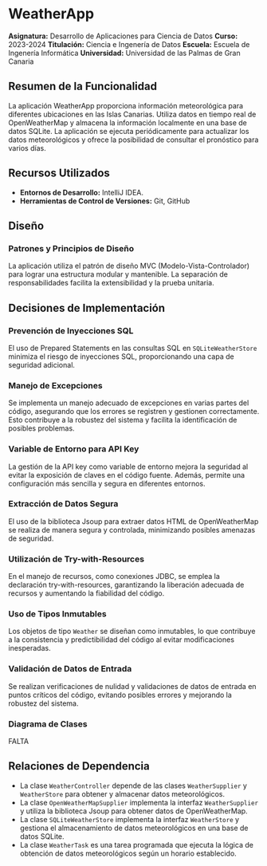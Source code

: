 # WeatherApp
**Asignatura:** Desarrollo de Aplicaciones para Ciencia de Datos
**Curso:** 2023-2024
**Titulación:** Ciencia e Ingenería de Datos
**Escuela:** Escuela de Ingenería Informática
**Universidad:** Universidad de las Palmas de Gran Canaria

## Resumen de la Funcionalidad
La aplicación WeatherApp proporciona información meteorológica para diferentes ubicaciones en las Islas Canarias. Utiliza datos en tiempo real de OpenWeatherMap y almacena la información localmente en una base de datos SQLite. La aplicación se ejecuta periódicamente para actualizar los datos meteorológicos y ofrece la posibilidad de consultar el pronóstico para varios días.

## Recursos Utilizados
- **Entornos de Desarrollo:** IntelliJ IDEA.
- **Herramientas de Control de Versiones:** Git, GitHub

## Diseño

### Patrones y Principios de Diseño

La aplicación utiliza el patrón de diseño MVC (Modelo-Vista-Controlador) para lograr una estructura modular y mantenible. La separación de responsabilidades facilita la extensibilidad y la prueba unitaria.

## Decisiones de Implementación

### Prevención de Inyecciones SQL
El uso de Prepared Statements en las consultas SQL en `SQLiteWeatherStore` minimiza el riesgo de inyecciones SQL, proporcionando una capa de seguridad adicional.

### Manejo de Excepciones
Se implementa un manejo adecuado de excepciones en varias partes del código, asegurando que los errores se registren y gestionen correctamente. Esto contribuye a la robustez del sistema y facilita la identificación de posibles problemas.

### Variable de Entorno para API Key
La gestión de la API key como variable de entorno mejora la seguridad al evitar la exposición de claves en el código fuente. Además, permite una configuración más sencilla y segura en diferentes entornos.

### Extracción de Datos Segura
El uso de la biblioteca Jsoup para extraer datos HTML de OpenWeatherMap se realiza de manera segura y controlada, minimizando posibles amenazas de seguridad.

### Utilización de Try-with-Resources
En el manejo de recursos, como conexiones JDBC, se emplea la declaración try-with-resources, garantizando la liberación adecuada de recursos y aumentando la fiabilidad del código.

### Uso de Tipos Inmutables
Los objetos de tipo `Weather` se diseñan como inmutables, lo que contribuye a la consistencia y predictibilidad del código al evitar modificaciones inesperadas.

### Validación de Datos de Entrada
Se realizan verificaciones de nulidad y validaciones de datos de entrada en puntos críticos del código, evitando posibles errores y mejorando la robustez del sistema.



### Diagrama de Clases

FALTA

## Relaciones de Dependencia

- La clase `WeatherController` depende de las clases `WeatherSupplier` y `WeatherStore` para obtener y almacenar datos meteorológicos.
- La clase `OpenWeatherMapSupplier` implementa la interfaz `WeatherSupplier` y utiliza la biblioteca Jsoup para obtener datos de OpenWeatherMap.
- La clase `SQLiteWeatherStore` implementa la interfaz `WeatherStore` y gestiona el almacenamiento de datos meteorológicos en una base de datos SQLite.
- La clase `WeatherTask` es una tarea programada que ejecuta la lógica de obtención de datos meteorológicos según un horario establecido.